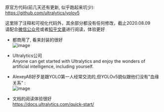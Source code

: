 原官方代码(前几天还有更新, 似乎跑起来坑少): https://github.com/ultralytics/yolov5  

这里除了注释和可视化代码外，其余部分都没有任何修改，截止2020.08.09  
请配合[微信公众号](https://mp.weixin.qq.com/s?__biz=MzUyMjE2MTE0Mw==&mid=2247491231&idx=1&sn=f977e9a0a0a93f0b6b8722a881c196e8&chksm=f9d14007cea6c91193d424d7e13767126d01ab421bff119f994c48cfc870a127fba9de4cf17a&mpshare=1&scene=1&srcid=0814INoD9iew57hpnXYVJwPt&sharer_sharetime=1597363225239&sharer_shareid=c553e41483c1830b4e61b371606920a5&exportkey=AdHs3j%2FP1UQtE%2FDSGoYVIRw%3D&pass_ticket=IuL0rmjnUBIudh8LY9JlGxO9o537c4MY9aNCnSiN1sRBdDL8S12dk3fN2XHaDUYH&wx_header=0#rd)或者[知乎文章](https://zhuanlan.zhihu.com/p/183838757)进行阅读，体验更好


* 都商用了, 看来封装的很好  
![image](https://user-images.githubusercontent.com/53520949/145574393-30baeb80-0e7b-4c3b-9665-c31d979e1831.png)

* Ultralytics公司  
Anyone can get started with Ultralytics and enjoy the wonders of artificial intelligence, including yourself.

* AlexeyAB好歹是跟YOLO第一人经常交流的,但YOLOv5貌似跟他们没有"血缘关系" :   
![image](https://user-images.githubusercontent.com/53520949/145574464-7aec32ae-6f3a-4c6e-9a27-2f15b193b96f.png)


* 文档的阅读体验很好   
 https://docs.ultralytics.com/quick-start/
